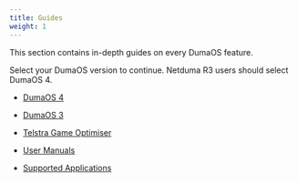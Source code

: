 ```yaml
---
title: Guides
weight: 1
---
```


This section contains in-depth guides on every DumaOS feature.

Select your DumaOS version to continue. Netduma R3 users should select DumaOS 4.

- [DumaOS 4](/docs/dumaos-4/)

- [DumaOS 3](/docs/dumaos-3/)

- [Telstra Game Optimiser](/docs/telstra-game-optimiser/)

- [User Manuals](/docs/user-manuals/)

- [Supported Applications](/docs/supported-applications/)